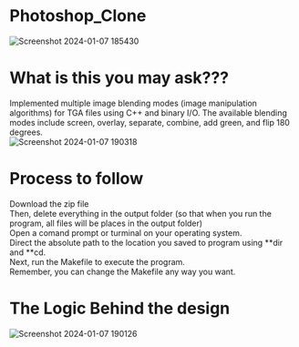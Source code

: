 # Photoshop_Clone
![Screenshot 2024-01-07 185430](https://github.com/Neil-Patel-12/Photoshop_Clone/assets/108227267/c54a1ffd-1ae5-4e78-a1d9-d8702c5d1b5c) <br>
# What is this you may ask???
Implemented multiple image blending modes (image manipulation algorithms) for TGA files using C++ and binary I/O. The available blending modes include screen, overlay, separate, combine, add green, and flip 180 degrees. <br>
![Screenshot 2024-01-07 190318](https://github.com/Neil-Patel-12/Photoshop_Clone/assets/108227267/018f7d93-089b-4231-9246-b73fa6552c75) <br>
# Process to follow
Download the zip file <br>
Then, delete everything in the output folder (so that when you run the program, all files will be places in the output folder) <br>
Open a comand prompt or turminal on your operating system. <br>
Direct the absolute path to the location you saved to program using **dir and **cd. <br>
Next, run the Makefile to execute the program. <br>
Remember, you can change the Makefile any way you want. <br>
# The Logic Behind the design
![Screenshot 2024-01-07 190126](https://github.com/Neil-Patel-12/Photoshop_Clone/assets/108227267/8b30d5f0-69ac-48bc-a91e-bdf48d21bd59) <br>

